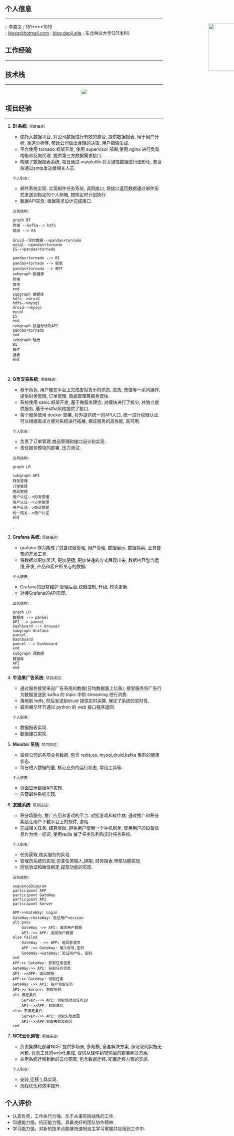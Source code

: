 ## **个人信息**

---

<div>
<img style="position:absolute;margin-left:650px" width=150px src="https://i.loli.net/2019/10/26/9R4zjiaAkE2HOqy.jpg">
</div>
<!-- @import "https://i.loli.net/2019/10/26/9R4zjiaAkE2HOqy.jpg" { width=150px style="position:absolute;margin-left:700px"} -->

<i class="fa fa-male" aria-hidden="true"></i>:&ensp;李嘉文
<i class="fa fa-phone" aria-hidden="true"></i>: 181****1019  
<i class="fa fa-envelope" aria-hidden="true"></i>: lijwxg@hotmail.com
<i class="fa fa-rss-square" aria-hidden="true"></i>:  [blog.daoji.site](http://blog.daoji.site)
<i class="fa fa-graduation-cap" aria-hidden="true"></i>: 东北林业大学(211本科)
<!-- more -->

## **工作经验**

---

<!-- 1. 软通动力技术有限公司 -- **python开发工程师**(2019.4.24至今)  
   - 负责华为产品集成部署,产品迭代迁移.
2. 北京市多牛传媒有限公司 -- **python开发工程师**(2016.5-2019.4)
   - 公司广告平台大数据API.
   - 公司产品: 人人, NGA, TGBUS等. -->

## **技术栈**

---

<div align=center>
<img src="https://i.loli.net/2019/10/25/f3rg7JTvOhlyon1.jpg">
</div>

## **项目经验**

---

1. **BI 系统**:
    `项目描述`:
    - 依托大数据平台, 对公司数据进行有效的整合, 提供数据报表, 用于用户分析, 渠道分析等, 帮助公司做出合理的决策, 用户画像生成.
    - 平台使用 tornado 框架开发, 使用 supervisor 部署,使用 nginx 进行负载均衡和反向代理. 提供第三方数据需求接口.
    - 构建了数据报表系统, 每日通过 matplotlib 将关键性数据进行图形化, 整合后通过smtp发送给相关人员.

    `个人职责`:
    - 邮件系统实现: 实现邮件任务系统, 调用接口, 将接口返回数据通过邮件形式发送到指定的个人邮箱, 按照定时计划执行.
    - 数据API实现: 根据需求设计完成接口.

    `业务结构`:

    ```mermaid
    graph BT
    终端 --kafka--> hdfs
    爬虫 --> ES

    druid--实时数据-->pandas+tornado
    mysql-->pandas+tornado
    ES-->pandas+tornado

    pandas+tornado --> BI
    pandas+tornado --> 报表
    pandas+tornado --> 邮件
    subgraph 数据源
    终端
    爬虫
    end
    subgraph 数据库
    hdfs-->druid
    hdfs-->mysql
    druid-->mysql
    mysql
    ES
    end
    subgraph 数据分析及API
    pandas+tornado
    end
    subgraph 输出
    BI
    邮件
    报表
    end
    ```

    <br/>

2. **Q币交易系统**:
    `项目描述`:
    - 基于角色, 用户能在平台上完成虚拟货币的供货, 进货, 充值等一系列操作, 提供财务管理, 订单管理, 商品管理等服务模块.
    - 系统使用 sanic 框架开发, 基于微服务理念, 对模块进行了拆分, 并独立提供服务, 基于restful风格提供了接口.
    - 每个服务使用 docker 部署, 对外提供统一的API入口, 统一进行权限认证. 可以根据需求方便对系统进行拓展, 保证服务的高性能, 高可用.

    `个人职责`:
    - 负责了订单管理.商品管理和接口设计和实现.
    - 责任服务模块的部署, 压力测试.

    `业务结构`:

    ```mermaid
    graph LR

    subgraph API
    财务管理
    订单管理
    商品管理
    用户认证-->财务管理
    用户认证-->订单管理
    用户认证-->商品管理
    统一网关-->用户认证
    end
    ```

    <!--在用户模块, 使用 MySQL 储存用户注册信息, 通过 celery 库使用 SMTP 服务给用户发送注册成功邮件;使用 cookie 和 sessions 判断用户登录状态,显示特定页面给客户
    权限: 基于角色的权限管理系统 RBAC
    在订单,财务管理模块, 通过提交订单,结算用户商品金额, 从数据库提取同步的数据, 防止用户 对网页提交数据进行修改,对库存进行校验. 调用第三方支付提供的 API, 完成 支付环节, 提供订单状态显示,包括支付状态, 基本订单信息. 并记录详细的日志信息.
    使用事务保证服务的安全可靠-->.

3. **Grafana 系统**:
    `项目描述`:
   - grafana 作为集成了包含权限管理, 用户管理, 数据展示, 数据探索, 业务告警的开发工具.
   - 将数据以更加灵活, 更加便捷, 更加快速的方式展现出来, 数据内容包含运维,开发, 产品和客户所关心的数据.

    `个人职责`:
    - Grafana的日常维护:管理后台,权限控制, 升级, 模块更新.
    - 对接Grafana的API实现.

    `业务结构`:

    ```mermaid
    graph LR
    数据库 --> pannel
    API --> pannel
    Dashboard --> Browser
    subgraph Grafana
    pannel
    Dashboard
    pannel --> Dashboard
    end
    subgraph 源数据
    数据库
    API
    end
    ```

    <!--实现技术:
    存储: 广泛使用各类数据库, 包括 mysql, druid, es.
    API: 使用 python 框架 sanic 提供了大量供 grafana 使用的自定义接口.-->

4. **牛油果广告系统**:
    `项目描述`:
    - 通过服务接受来自广告系统的数据(日均数据量上亿条), 接受服务将广告行为数据发送到 kafka 的 topic 中供 streaming 进行消费.
    - 落地到 hdfs, 然后发送到druid 提供实时运算, 保证了系统的实时性.
    - 最后展示环节通过 python 的 web 接口程序返回.

    `个人职责`:
    - 数据报表实现.
    - 数据接口实现.
    <!--实现技术:
    存储: kafka 作为实时消息队列, druid 作为实时运行系统.
    数据接收: 使用 python 框架 sanic 提供了数据接收服务,作为数据的入口
    数据处理: 使用了 pandas 进行数据处理.-->

5. **Monitor 系统**:
   `项目描述`:
    - 监控公司的各项业务数据, 包含 redis,es, mysql,druid,kafka 集群的健康状态.
    - 每日进入数据的量, 核心业务的运行状态, 常用工具等.

    `个人职责`:
    - 页面显示数据API实现.
    - 告警邮件系统实现.

6. **友赚系统**:
    `项目描述`:
    - 积分墙服务, 推广应用和游戏的平台. 对接游戏和软件商, 通过推广和积分奖励让用户下载平台上的软件, 游戏.
    - 完成相关任务, 结算奖励, 避免用户使用一个手机刷单, 使用用户的设备信息作为唯一标识, 使用redis 做了任务队列和实时任务系统.

    `个人职责`:
    - 任务获取,核实服务的实现.
    - 管理员系统的实现,包含任务输入,排期, 财务报表.审核功能实现.
    - 短信验证和微信绑定,提现功能的实现.

    `业务结构`:

    ```mermaid
    sequenceDiagram
    participant APP
    participant GateWay
    participant API
    participant Server

    APP->>GateWay: Login
    GateWay->GateWay: 验证用户session
    alt pass
        GateWay ->> API: 请求用户数据
        API-->> APP: 返回用户数据
    else failed
        GateWay -->> APP: 返回登录页
        APP ->> GateWay: 输入账号,密码
        GateWay->GateWay: 验证用户名, 密码
    end
    APP->> GateWay: 获取任务信息
    GateWay->> API: 获取任务信息
    API-->>APP: 返回数据
    APP->> GateWay: 领取任务
    GateWay ->> API: 用户领取任务
    API->> Server: 领取任务
    alt 满足条件
        Server-->> API: 领取成功及任务ID
        API-->>APP: 领取成功
    else 不满足条件
        Server-->> API: 领取失败原因
        API-->>APP:领取失败及原因
    end
    ```

    <!--实现技术:
    使用 redis 技术实时存储了用户领取的任务状态和信息, 同时通过将后台管理工具生成的任务以队列的形式存储到 redis 中
    使用 Elasticsearch 记录用户的行为日志, 根据行为日志对用户的奖励进行结算-->

7. **NCE云化网管**:
    `项目描述`:
    - 负责集群化部署NCE: 提供多场景, 多规模, 全套解决方案, 保证现网实施无问题, 负责工具的web化集成, 提供从硬件到软件层的部署解决方案.
    - 从老系统迁移到新的云化网管, 包含数据迁移, 配置迁移方案的实施.

    `个人职责`:
    - 安装,迁移工具实现.
    - 流程优化和效率提升.

## **个人评价**

- 认真负责，工作执行力强，乐于从事有挑战性的工作.
- 沟通能力强，抗压能力强，具备良好的团队协作精神.
- 学习能力强，对新的技术点能够快速地自主学习掌握并应用到工作中.
